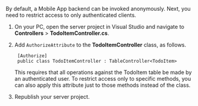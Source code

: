 
By default, a Mobile App backend can be invoked anonymously. Next, you need to restrict access to only authenticated clients.  

1. On your PC, open the server project in Visual Studio and navigate to **Controllers** > **TodoItemController.cs**.

2. Add `AuthorizeAttribute` to the **TodoItemController** class, as follows. 

        [Authorize]
        public class TodoItemController : TableController<TodoItem>
    
   This requires that all operations against the TodoItem table be made by an authenticated user. To restrict access only to specific methods, you can also apply this attribute just to those methods instead of the class.
   
3. Republish your server project.


    
